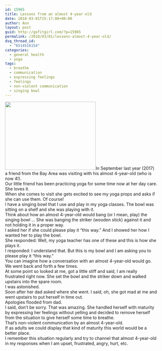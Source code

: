 ```yaml
---
id: 15965
title: Lessons from an almost 4-year-old
date: 2018-03-01T15:17:08+00:00
author: Ann
layout: post
guid: http://gofitgirl.com/?p=15965
permalink: /2018/03/01/lessons-almost-4-year-old/
dsq_thread_id:
  - "6514516154"
categories:
  - general health
  - yoga
tags:
  - breathe
  - communication
  - expressing feelings
  - feelings
  - non-violent communication
  - singing bowl
---
```

<a href="http://gofitgirl.com/2018/03/lessons-almost-4-year-old/singing-bowl/" rel="attachment wp-att-15968"><img class="alignleft size-medium wp-image-15968" src="http://gofitgirl.com/wp-content/uploads/2018/02/singing-bowl-300x225.jpg" alt="" width="300" height="225" /></a>In September last year (2017) a friend from the Bay Area was visiting with his almost 4-year-old (who is now 4!).  
Our little friend has been practicing yoga for some time now at her day care. She loves it.  
When she comes to visit she gets excited to see my yoga props and asks if she can use them. Of course!  
I have a singing bowl that I use and play in my yoga classes. The bowl was sitting on a shelf and she was playing with it.  
Think about how an almost 4-year-old would bang (or I mean, play) the singing bowl &#8230; She was banging the striker (wooden stick) against it and not holding it in a proper way.  
I asked her if she could please play it &#8220;this way.&#8221; And I showed her how I wanted her to play the bowl.  
She responded: Well, my yoga teacher has one of these and this is how she plays it.  
I responded: I understand that. But this is my bowl and I am asking you to please play it &#8220;this way.&#8221;  
You can imagine how a conversation with an almost 4-year-old would go. We went back and forth a few times.  
At some point so looked at me, got a little stiff and said, I am really frustrated right now. She set the bowl and the striker down and walked upstairs into the spare room.  
I was astonished.  
Soon after her dad asked where she went. I said, oh, she got mad at me and went upstairs to put herself in time out.  
Apologies flooded from dad.  
I said, don&#8217;t be sorry. That was amazing. She handled herself with maturity by expressing her feelings without yelling and decided to remove herself from the situation to give herself some time to breathe.  
That&#8217;s non-violent communication by an almost 4-year-old.  
If as adults we could display that kind of maturity this world would be a better place.  
I remember this situation regularly and try to channel that almost 4-year-old in my responses when I am upset, frustrated, angry, hurt, etc.